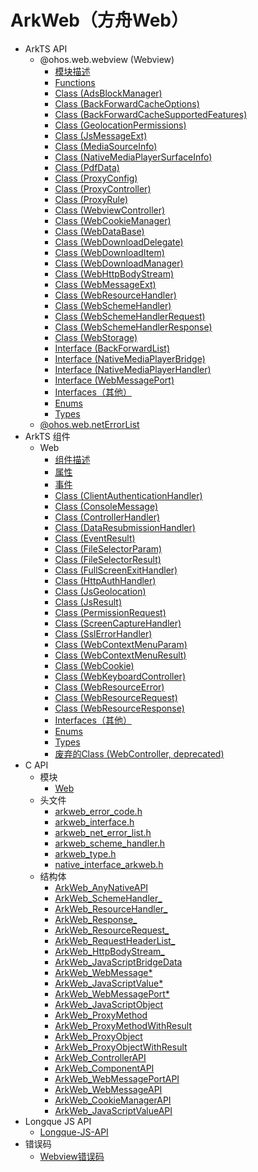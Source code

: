 # ArkWeb（方舟Web）

- ArkTS API<!--arkweb-arkts-->
  - @ohos.web.webview (Webview)<!--js-apis-webview-->
    - [模块描述](arkts-apis-webview.md)
    - [Functions](arkts-apis-webview-f.md)
    - [Class (AdsBlockManager)](arkts-apis-webview-AdsBlockManager.md)
    - [Class (BackForwardCacheOptions)](arkts-apis-webview-BackForwardCacheOptions.md)
    - [Class (BackForwardCacheSupportedFeatures)](arkts-apis-webview-BackForwardCacheSupportedFeatures.md)
    - [Class (GeolocationPermissions)](arkts-apis-webview-GeolocationPermissions.md)
    - [Class (JsMessageExt)](arkts-apis-webview-JsMessageExt.md)
    - [Class (MediaSourceInfo)](arkts-apis-webview-MediaSourceInfo.md)
    - [Class (NativeMediaPlayerSurfaceInfo)](arkts-apis-webview-NativeMediaPlayerSurfaceInfo.md)
    - [Class (PdfData)](arkts-apis-webview-PdfData.md)
    - [Class (ProxyConfig)](arkts-apis-webview-ProxyConfig.md)
    - [Class (ProxyController)](arkts-apis-webview-ProxyController.md)
    - [Class (ProxyRule)](arkts-apis-webview-ProxyRule.md)
    - [Class (WebviewController)](arkts-apis-webview-WebviewController.md)
    - [Class (WebCookieManager)](arkts-apis-webview-WebCookieManager.md)
    - [Class (WebDataBase)](arkts-apis-webview-WebDataBase.md)
    - [Class (WebDownloadDelegate)](arkts-apis-webview-WebDownloadDelegate.md)
    - [Class (WebDownloadItem)](arkts-apis-webview-WebDownloadItem.md)
    - [Class (WebDownloadManager)](arkts-apis-webview-WebDownloadManager.md)
    - [Class (WebHttpBodyStream)](arkts-apis-webview-WebHttpBodyStream.md)
    - [Class (WebMessageExt)](arkts-apis-webview-WebMessageExt.md)
    - [Class (WebResourceHandler)](arkts-apis-webview-WebResourceHandler.md)
    - [Class (WebSchemeHandler)](arkts-apis-webview-WebSchemeHandler.md)
    - [Class (WebSchemeHandlerRequest)](arkts-apis-webview-WebSchemeHandlerRequest.md)
    - [Class (WebSchemeHandlerResponse)](arkts-apis-webview-WebSchemeHandlerResponse.md)
    - [Class (WebStorage)](arkts-apis-webview-WebStorage.md)  
    - [Interface (BackForwardList)](arkts-apis-webview-BackForwardList.md)
    - [Interface (NativeMediaPlayerBridge)](arkts-apis-webview-NativeMediaPlayerBridge.md)
    - [Interface (NativeMediaPlayerHandler)](arkts-apis-webview-NativeMediaPlayerHandler.md)
    - [Interface (WebMessagePort)](arkts-apis-webview-WebMessagePort.md)
    - [Interfaces（其他）](arkts-apis-webview-i.md)
    - [Enums](arkts-apis-webview-e.md)
    - [Types](arkts-apis-webview-t.md)
  - [@ohos.web.netErrorList](arkts-apis-netErrorList.md)
- ArkTS 组件<!--arkweb-comp-->
  - Web<!--ts-basic-components-web-->
    - [组件描述](arkts-basic-components-web.md)
    - [属性](arkts-basic-components-web-attributes.md)
    - [事件](arkts-basic-components-web-events.md)
    - [Class (ClientAuthenticationHandler)](arkts-basic-components-web-ClientAuthenticationHandler.md)
    - [Class (ConsoleMessage)](arkts-basic-components-web-ConsoleMessage.md)
    - [Class (ControllerHandler)](arkts-basic-components-web-ControllerHandler.md)
    - [Class (DataResubmissionHandler)](arkts-basic-components-web-DataResubmissionHandler.md)
    - [Class (EventResult)](arkts-basic-components-web-EventResult.md)
    - [Class (FileSelectorParam)](arkts-basic-components-web-FileSelectorParam.md)
    - [Class (FileSelectorResult)](arkts-basic-components-web-FileSelectorResult.md)
    - [Class (FullScreenExitHandler)](arkts-basic-components-web-FullScreenExitHandler.md)
    - [Class (HttpAuthHandler)](arkts-basic-components-web-HttpAuthHandler.md)
    - [Class (JsGeolocation)](arkts-basic-components-web-JsGeolocation.md)
    - [Class (JsResult)](arkts-basic-components-web-JsResult.md)
    - [Class (PermissionRequest)](arkts-basic-components-web-PermissionRequest.md)
    - [Class (ScreenCaptureHandler)](arkts-basic-components-web-ScreenCaptureHandler.md)
    - [Class (SslErrorHandler)](arkts-basic-components-web-SslErrorHandler.md)
    - [Class (WebContextMenuParam)](arkts-basic-components-web-WebContextMenuParam.md)
    - [Class (WebContextMenuResult)](arkts-basic-components-web-WebContextMenuResult.md)
    - [Class (WebCookie)](arkts-basic-components-web-WebCookie.md)
    - [Class (WebKeyboardController)](arkts-basic-components-web-WebKeyboardController.md)
    - [Class (WebResourceError)](arkts-basic-components-web-WebResourceError.md)
    - [Class (WebResourceRequest)](arkts-basic-components-web-WebResourceRequest.md)
    - [Class (WebResourceResponse)](arkts-basic-components-web-WebResourceResponse.md)
    - [Interfaces（其他）](arkts-basic-components-web-i.md)
    - [Enums](arkts-basic-components-web-e.md)
    - [Types](arkts-basic-components-web-t.md)
    - [废弃的Class (WebController, deprecated)](arkts-basic-components-web-WebController.md)
- C API<!--arkweb-c-->
  - 模块<!--arkweb-module-->
    - [Web](capi-web.md)
  - 头文件<!--arkweb-headerfile-->
    - [arkweb_error_code.h](capi-arkweb-error-code-h.md)
    - [arkweb_interface.h](capi-arkweb-interface-h.md)
    - [arkweb_net_error_list.h](capi-arkweb-net-error-list-h.md)
    - [arkweb_scheme_handler.h](capi-arkweb-scheme-handler-h.md)
    - [arkweb_type.h](capi-arkweb-type-h.md)
    - [native_interface_arkweb.h](capi-native-interface-arkweb-h.md)
  - 结构体<!--arkweb-struct-->
    - [ArkWeb_AnyNativeAPI](capi-web-arkweb-anynativeapi.md)
    - [ArkWeb_SchemeHandler_](capi-web-arkweb-schemehandler.md)
    - [ArkWeb_ResourceHandler_](capi-web-arkweb-resourcehandler.md)
    - [ArkWeb_Response_](capi-web-arkweb-response.md)
    - [ArkWeb_ResourceRequest_](capi-web-arkweb-resourcerequest.md)
    - [ArkWeb_RequestHeaderList_](capi-web-arkweb-requestheaderlist.md)
    - [ArkWeb_HttpBodyStream_](capi-web-arkweb-httpbodystream.md)
    - [ArkWeb_JavaScriptBridgeData](capi-web-arkweb-javascriptbridgedata.md)
    - [ArkWeb_WebMessage*](capi-web-arkweb-webmessage8h.md)
    - [ArkWeb_JavaScriptValue*](capi-web-arkweb-javascriptvalue8h.md)
    - [ArkWeb_WebMessagePort*](capi-web-arkweb-webmessageport8h.md)
    - [ArkWeb_JavaScriptObject](capi-web-arkweb-javascriptobject.md)
    - [ArkWeb_ProxyMethod](capi-web-arkweb-proxymethod.md)
    - [ArkWeb_ProxyMethodWithResult](capi-web-arkweb-proxymethodwithresult.md)
    - [ArkWeb_ProxyObject](capi-web-arkweb-proxyobject.md)
    - [ArkWeb_ProxyObjectWithResult](capi-web-arkweb-proxyobjectwithresult.md)
    - [ArkWeb_ControllerAPI](capi-web-arkweb-controllerapi.md)
    - [ArkWeb_ComponentAPI](capi-web-arkweb-componentapi.md)
    - [ArkWeb_WebMessagePortAPI](capi-web-arkweb-webmessageportapi.md)
    - [ArkWeb_WebMessageAPI](capi-web-arkweb-webmessageapi.md)
    - [ArkWeb_CookieManagerAPI](capi-web-arkweb-cookiemanagerapi.md)
    - [ArkWeb_JavaScriptValueAPI](capi-web-arkweb-javascriptvalueapi.md)
- Longque JS API<!--longque-js-api-->
  - [Longque-JS-API](arkts-apis-longque.md)
- 错误码<!--arkweb-arkts-errcode-->
  - [Webview错误码](errorcode-webview.md)

